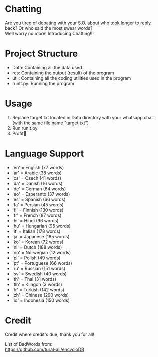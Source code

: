# Chatting

Are you tired of debating with your S.O. about who took longer to reply back? Or who said the most swear words?<br>
Well worry no more! Introducing Chatting!!!

# Project Structure
* Data: Containing all the data used
* res: Containing the output (result) of the program
* util: Containing all the coding utilities used in the program
* runIt.py: Running the program

# Usage
1. Replace target.txt located in Data directory with your whatsapp chat (with the same file name "target.txt")
2. Run runIt.py
3. Profit💸

# Language Support
* 'en' = English (77 words)
* 'ar' = Arabic (38 words)
* 'cs' = Czech (41 words)
* 'da' = Danish (16 words)
* 'de' = German (64 words)
* 'eo' = Esperanto (37 words)
* 'es' = Spanish (66 words)
* 'fa' = Persian (45 words)
* 'fi' = Finnish (130 words)
* 'fr' = French (87 words)
* 'hi' = Hindi (96 words)
* 'hu' = Hungarian (95 words)
* 'it' = Italian (178 words)
* 'ja' = Japanese (185 words)
* 'ko' = Korean (72 words)
* 'nl' = Dutch (188 words)
* 'no' = Norwegian (12 words)
* 'pl' = Polish (49 words)
* 'pt' = Portuguese (66 words)
* 'ru' = Russian (151 words)
* 'sv' = Swedish (40 words)
* 'th' = Thai (31 words)
* 'tlh' = Klingon (3 words)
* 'tr' = Turkish (142 words)
* 'zh' = Chinese (290 words)
* 'id' = Indonesia (150 words)

# Credit
Credit where credit's due, thank you for all!

List of BadWords from: <br>
https://github.com/tural-ali/encycloDB
